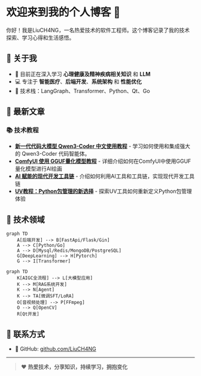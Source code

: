 # 欢迎来到我的个人博客 👋

你好！我是LiuCH4NG，一名热爱技术的软件工程师。这个博客记录了我的技术探索、学习心得和生活感悟。

## 🚀 关于我

- 🌱 目前正在深入学习 **心理健康及精神疾病相关知识** 和 **LLM**
- 💻 专注于 **智能医疗**、**后端开发**、**系统架构** 和 **性能优化**
- 🎯 技术栈：LangGraph、Transformer、Python、Qt、Go

## 📝 最新文章

### 📚 技术教程
- [**新一代代码大模型 Qwen3-Coder 中文使用教程**](llm/qwen3_coder_tutorial.md) - 学习如何使用和集成强大的 Qwen3-Coder 代码智能体。
- [**ComfyUI 使用 GGUF量化模型教程**](llm/ComfyUI使用GGUF量化模型教程.md) - 详细介绍如何在ComfyUI中使用GGUF量化模型进行AI绘画
- [**AI 赋能的现代开发工具链**](tech/AI_tools.md) - 介绍如何利用AI工具和工具链，实现现代开发工具链
- [**UV教程：Python包管理的新选择**](tech/uv_tutorial.md) - 探索UV工具如何重新定义Python包管理体验


## 🎯 技术领域

```mermaid
graph TD
    A[后端开发] --> B[FastApi/Flask/Gin]
    A --> C[Python/Go]
    A --> D[Mysql/Redis/MongoDB/PostgreSQL]
    G[DeepLearning] --> H[Pytorch]
    G --> I[Transformer]
```

```mermaid
graph TD
    K[AIGC全流程] --> L[大模型应用]
    K --> M[RAG系统开发]
    K --> N[Agent]
    K --> TA[微调SFT/LoRA]
    O[音视频处理] --> P[FFmpeg]
    O --> Q[OpenCV]
    R[Qt开发]
```

<!-- ## 🏆 开源项目

| 项目名称 | 描述 | 状态 |
|---------|------|------|
| [项目1]() | 简短的项目描述 | 🚧 开发中 |
| [项目2]() | 简短的项目描述 | ✅ 稳定 | -->

## 🤝 联系方式

- 🐙 GitHub: [github.com/LiuCH4NG](https://github.com/LiuCH4NG)

---

> ❤️ **热爱技术，分享知识，持续学习，拥抱变化**